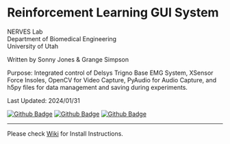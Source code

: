 # Reinforcement Learning GUI System  
NERVES Lab  
Department of Biomedical Engineering  
University of Utah  

Written by Sonny Jones & Grange Simpson

Purpose: Integrated control of Delsys Trigno Base EMG System, XSensor Force Insoles, OpenCV for Video Capture, PyAudio for Audio Capture, and h5py files for data management and saving during experiments. 

Last Updated: 2024/01/31

[![Github Badge](https://img.shields.io/badge/-Sonny_Jones-3A3B3C?style=for-the-badge&logo=github&logoColor=white)](https://github.com/sonnyjones123)
[![Github Badge](https://img.shields.io/badge/-Grange_Simpson-3A3B3C?style=for-the-badge&logo=github&logoColor=white)](https://github.com/Garangatang)
[![Github Badge](https://img.shields.io/badge/-NERVES_Lab-3A3B3C?style=for-the-badge&logo=github&logoColor=white)](https://github.com/NERVESLabUtah)

---

Please check [Wiki](https://github.com/sonnyjones123/RL-Front-End/wiki) for Install Instructions.

